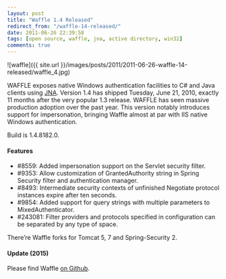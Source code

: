 ```yaml
---
layout: post
title: "Waffle 1.4 Released"
redirect_from: "/waffle-14-released/"
date: 2011-06-26 22:39:58
tags: [open source, waffle, jna, active directory, win32]
comments: true
---
```

![waffle]({{ site.url }}/images/posts/2011/2011-06-26-waffle-14-released/waffle_4.jpg)

WAFFLE exposes native Windows authentication facilities to C# and Java clients using [JNA](http://github.com/twall/jna). Version 1.4 has shipped Tuesday, June 21, 2010, exactly 11 months after the very popular 1.3 release. WAFFLE has seen massive production adoption over the past year. This version notably introduces support for impersonation, bringing Waffle almost at par with IIS native Windows authentication.

Build is 1.4.8182.0.

#### Features

- #8559: Added impersonation support on the Servlet security filter.
- #9353: Allow customization of GrantedAuthority string in Spring Security filter and authentication manager.
- #8493: Intermediate security contexts of unfinished Negotiate protocol instances expire after ten seconds.
- #9854: Added support for query strings with multiple parameters to MixedAuthenticator.
- #243081: Filter providers and protocols specified in configuration can be separated by any type of space.

There’re Waffle forks for Tomcat 5, 7 and Spring-Security 2.

#### Update (2015)

Please find Waffle [on Github](https://github.com/dblock/waffle).
